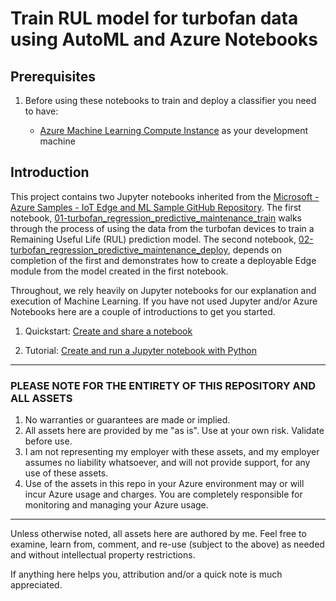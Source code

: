 # Train RUL model for turbofan data using AutoML and Azure Notebooks

## Prerequisites

1. Before using these notebooks to train and deploy a classifier you need to have:

   - [Azure Machine Learning Compute Instance](https://docs.microsoft.com/en-us/azure/machine-learning/concept-compute-instance) as your development machine

## Introduction

This project contains two Jupyter notebooks inherited from the [Microsoft - Azure Samples - IoT Edge and ML Sample GitHub Repository](https://github.com/Azure-Samples/IoTEdgeAndMlSample). The first notebook, [01-turbofan_regression_predictive_maintenance_train](./01-turbofan_regression_predictive_maintenance_train.ipynb) walks through the process of using the data from the turbofan devices to train a Remaining Useful Life (RUL) prediction model. The second notebook, [02-turbofan_regression_predictive_maintenance_deploy](./02-turbofan_regression_predictive_maintenance_deploy.ipynb), depends on completion of the first and demonstrates how to create a deployable Edge module from the model created in the first notebook.

Throughout, we rely heavily on Jupyter notebooks for our explanation and execution of Machine Learning. If you have not used Jupyter and/or Azure Notebooks here are a couple of introductions to get you started.

1. Quickstart:  [Create and share a notebook](https://docs.microsoft.com/en-us/azure/notebooks/quickstart-create-share-jupyter-notebook)

1. Tutorial: [Create and run a Jupyter notebook with Python](https://docs.microsoft.com/en-us/azure/notebooks/tutorial-create-run-jupyter-notebook)

---

### PLEASE NOTE FOR THE ENTIRETY OF THIS REPOSITORY AND ALL ASSETS

1. No warranties or guarantees are made or implied.
2. All assets here are provided by me "as is". Use at your own risk. Validate before use.
3. I am not representing my employer with these assets, and my employer assumes no liability whatsoever, and will not provide support, for any use of these assets.
4. Use of the assets in this repo in your Azure environment may or will incur Azure usage and charges. You are completely responsible for monitoring and managing your Azure usage.

---

Unless otherwise noted, all assets here are authored by me. Feel free to examine, learn from, comment, and re-use (subject to the above) as needed and without intellectual property restrictions.

If anything here helps you, attribution and/or a quick note is much appreciated.
